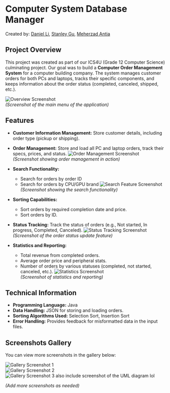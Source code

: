 # Computer System Database Manager
Created by: [Daniel Li](https://github.com/dniael), [Stanley Gu](https://github.com/dootz1), [Meherzad Antia](https://github.com/MeherzadA)

## Project Overview


This project was created as part of our ICS4U (Grade 12 Computer Science) culminating project. Our goal was to build a **Computer Order Management System** for a computer building company. The system manages customer orders for both PCs and laptops, tracks their specific components, and keeps information about the order status (completed, canceled, shipped, etc.).

![Overview Screenshot](./images/overview.png)  
*(Screenshot of the main menu of the application)*

## Features
- **Customer Information Management:** Store customer details, including order type (pickup or shipping).
- **Order Management:** Store and load all PC and laptop orders, track their specs, prices, and status.
  ![Order Management Screenshot](./images/order_management.png)  
  *(Screenshot showing order management in action)*

- **Search Functionality:** 
  - Search for orders by order ID 
  - Search for orders by CPU/GPU brand 
  ![Search Feature Screenshot](./images/search_feature.png)  
  *(Screenshot showing the search functionality)*
  
- **Sorting Capabilities:**
  - Sort orders by required completion date and price.
  - Sort orders by ID.

- **Status Tracking:** Track the status of orders (e.g., Not started, In progress, Completed, Canceled).
  ![Status Tracking Screenshot](./images/status_tracking.png)  
  *(Screenshot of the order status update feature)*

- **Statistics and Reporting:**
  - Total revenue from completed orders.
  - Average order price and peripheral stats.
  - Number of orders by various statuses (completed, not started, canceled, etc.).
  ![Statistics Screenshot](./images/statistics.png)  
  *(Screenshot of statistics and reporting)*

## Technical Information
- **Programming Language:** Java
- **Data Handling:** JSON for storing and loading orders.
- **Sorting Algorithms Used:** Selection Sort, Insertion Sort
- **Error Handling:** Provides feedback for misformatted data in the input files.

## Screenshots Gallery
You can view more screenshots in the gallery below:

![Gallery Screenshot 1](./images/gallery1.png)  
![Gallery Screenshot 2](./images/gallery2.png)  
![Gallery Screenshot 3](./images/gallery3.png)
also include screenshot of the UML diagram lol


_(Add more screenshots as needed)_



